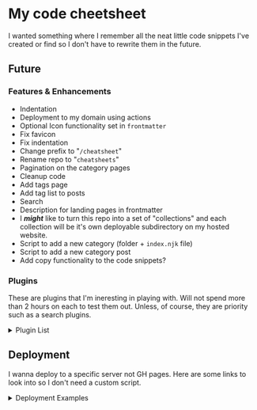 # My code cheetsheet
I wanted something where I remember all the neat little code snippets I've created or find so I don't have to rewrite them in the future.

## Future
### Features & Enhancements
- Indentation
- Deployment to my domain using actions
- Optional Icon functionality set in `frontmatter`
- Fix favicon
- Fix indentation
- Change prefix to "`/cheatsheet`"
- Rename repo to "`cheatsheets`"
- Pagination on the category pages
- Cleanup code
- Add tags page
- Add tag list to posts
- Search
- Description for landing pages in frontmatter
- I ***might*** like to turn this repo into a set of "collections" and each collection will be it's own deployable subdirectory on my hosted website.
- Script to add a new category (folder + `index.njk` file)
- Script to add a new category post
- Add copy functionality to the code snippets?

### Plugins
These are plugins that I'm ineresting in playing with. Will not spend more than 2 hours on each to test them out. Unless, of course, they are priority such as a search plugins.

<details>
  <summary>Plugin List</summary>
  <ul>
    <li>Plugin Repositories</li>
    <ul>
      <li>https://www.11ty.dev/docs/plugins/</li>
      <li>https://plug11ty.com/</li>            
    </ul>
    <li>https://www.roboleary.net/2022/01/13/copy-code-to-clipboard-blog.html</li>
    <li>https://www.npmjs.com/package/eleventy-plugin-edit-on-github</li>
    <li>https://github.com/christopherpickering/eleventy-plugin-edit-on-github</li>
    <li>https://github.com/bnoctis/eleventy-multisite</li>
    <li>https://github.com/AleksandrHovhannisyan/eleventy-plugin-code-demo</li>
    <li>https://github.com/johanbrook/eleventy-plugin-reading-time</li>
    <li>https://www.npmjs.com/package/eleventy-plugin-nesting-toc</li>
    <li>https://www.npmjs.com/package/eleventy-plugin-plantuml</li>
    <li>https://www.npmjs.com/package/@factorial/eleventy-plugin-fstack</li>
    <li>https://www.npmjs.com/package/eleventy-plugin-toc</li>
    <li>https://www.npmjs.com/package/eleventy-plugin-mtos</li>
    <li>https://www.npmjs.com/package/eleventy-plugin-reader-bar</li>
    <li>https://www.npmjs.com/package/eleventy-plugin-embed-everything</li>
    <li>https://www.npmjs.com/package/@inframanufaktur/eleventy-plugin-clean-urls</li>
    <li>https://www.npmjs.com/package/eleventy-plugin-markdown-shortcode</li>
    <li>https://www.npmjs.com/package/eleventy-plugin-emoji</li>
    <li>https://www.npmjs.com/package/eleventy-plugin-footnotes</li>
    <li>https://www.npmjs.com/package/eleventy-plugin-broken-links</li>
    <li>https://www.npmjs.com/package/@code-blocks/eleventy-plugin</li>
    <li>https://www.npmjs.com/package/eleventy-favicon</li>
    <li>https://www.npmjs.com/package/eleventy-plugin-backlinks</li>
    <li>https://www.npmjs.com/package/@orchidjs/eleventy-plugin-ids</li>
    <li>https://www.npmjs.com/package/eleventy-plugin-unified</li>
    <li>https://www.npmjs.com/package/eleventy-plugin-heroicons</li>
    <li>https://www.npmjs.com/package/eleventy-plugin-page-assets</li>
    <li>https://www.npmjs.com/package/eleventy-plugin-unfurl</li>
    <li>https://pagefind.app/</li>
    <li>https://rknight.me/using-pagefind-with-eleventy-for-search/</li>
    <li>https://github.com/rknightuk/eleventy-pagefind-demo/</li>
    <li>https://github.com/KittyGiraudel/eleventy-plugin-footnotes</li>
    <li>https://www.alpower.com/tutorials/configuring-footnotes-with-eleventy/</li>
  </ul>
</details>

## Deployment
I wanna deploy to a specific server not GH pages. Here are some links to look into so I don't need a custom script.

<details>
  <summary>Deployment Examples</summary>
  <ul>
  <li>https://gist.github.com/nichtich/5290675</li>
  <li>https://docs.github.com/en/actions/deployment/about-deployments/deploying-with-github-actions</li>
  <li>https://github.com/actions/starter-workflows/blob/main/deployments/google.yml</li>
  <li>https://github.com/marketplace/actions/scp-deploy-action</li>
  <li>https://github.com/marketplace/actions/ssh-scp-deploy</li>
  <li>https://github.com/appleboy/scp-action</li>
  <li>https://stackoverflow.com/questions/60253093/how-do-i-scp-repo-files-using-github-actions</li>
  <li>https://github.com/CloudCannon/bookshop</li>
  </ul>
</details>


